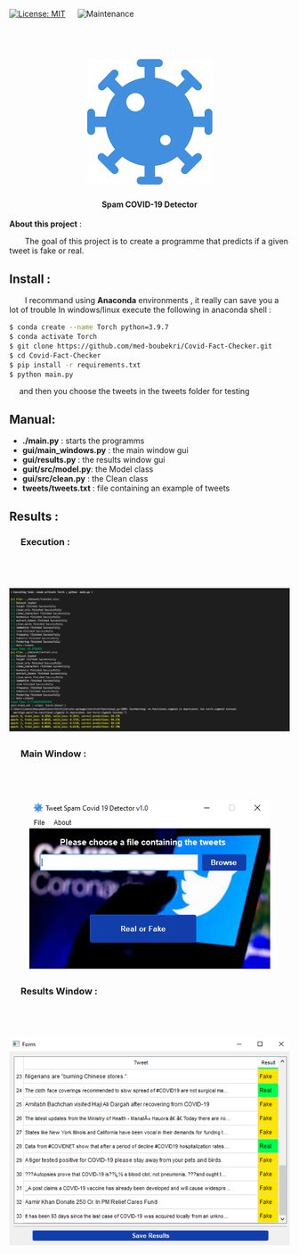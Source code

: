 [![License: MIT](https://img.shields.io/badge/License-MIT-yellow.svg)](https://opensource.org/licenses/MIT) &emsp; ![Maintenance](https://img.shields.io/badge/Maintained%3F-yes-green.svg)

<h1 align="center">
  <br>
  <a href="https://github.com/med-boubekri/SpamCOVID-19"><img src="gui/images/logo.png" alt="liffy"></a>
  <br>
</h1>
<h4 align="center">Spam COVID-19 Detector</h4> 

**About this project** :

&emsp;&emsp;The goal of this project is to create a programme that predicts if a given tweet is fake or real.
## Install : 

&emsp;&emsp;I recommand using **Anaconda** environments , it really can save you a lot of trouble
In windows/linux execute the following in anaconda shell : 

```bash
$ conda create --name Torch python=3.9.7
$ conda activate Torch
$ git clone https://github.com/med-boubekri/Covid-Fact-Checker.git
$ cd Covid-Fact-Checker
$ pip install -r requirements.txt
$ python main.py
```
&emsp; and then you choose the tweets in the tweets folder for testing

## Manual: 
- **./main.py** : starts the programms 
- **gui/main_windows.py** : the main window gui
- **gui/results.py** : the results window gui 
- **guit/src/model.py**:  the Model class
- **gui/src/clean.py** : the Clean class 
- **tweets/tweets.txt** : file containing an example of tweets

## Results :
### &emsp; **Execution** : 
<h1 align="center">
  <br>
  <a href="https://github.com/med-boubekri/SpamCOVID-19"><img src="images/execution.png" alt="liffy"></a>
  <br>
</h1>

### &emsp; **Main Window** : 
<h1 align="center">
  <br>
  <a href="https://github.com/med-boubekri/SpamCOVID-19"><img src="images/main.png" alt="liffy"></a>
  <br>
</h1>

### &emsp; **Results Window** : 
<h1 align="center">
  <br>
  <a href="https://github.com/med-boubekri/SpamCOVID-19"><img src="images/results.png" alt="liffy"></a>
  <br>
</h1>
